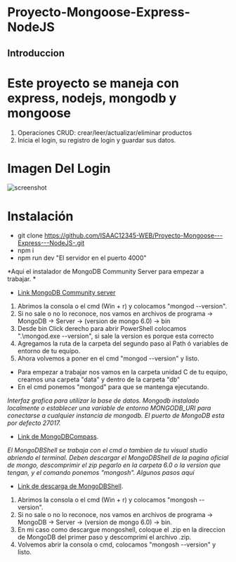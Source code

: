 # Proyecto-Mongoose-Express-NodeJS
## Introduccion 
# Este proyecto se maneja con express, nodejs, mongodb y mongoose
1. Operaciones CRUD: crear/leer/actualizar/eliminar productos
2. Inicia el login, su registro de login y guardar sus datos.
# Imagen Del Login 

![screenshot](https://user-images.githubusercontent.com/89948658/231792087-a46045ec-e4a7-46fe-aab7-93821db7725d.png)

# Instalación
- git clone https://github.com/ISAAC12345-WEB/Proyecto-Mongoose---Express---NodeJS-.git
- npm i
- npm run dev "El servidor en el puerto 4000"

*Aqui el instalador de MongoDB Community Server para empezar a trabajar. *
- [Link MongoDB Community server](https://www.mongodb.com/try/download/community)
1. Abrimos la consola o el cmd (Win + r) y colocamos "mongod --version".
2. Si no sale o no lo reconoce, nos vamos en archivos de programa -> MongoDB -> Server -> (version de mongo 6.0) -> bin
3. Desde bin Click derecho para abrir PowerShell colocamos ".\mongod.exe --version", si sale la version es porque esta correcto
4. Agregamos la ruta de la carpeta del segundo paso al Path ó variables de entorno de tu equipo.
5. Ahora volvemos a poner en el cmd "mongod --version" y listo.
- Para empezar a trabajar nos vamos en la carpeta unidad C de tu equipo, creamos una carpeta "data" y dentro de la carpeta "db"
- En el cmd ponemos "mongod" para que se mantenga ejecutando.


*Interfaz grafica para utilizar la base de datos.*
*Mongodb instalado localmente o establecer una variable de entorno MONGODB_URI para conectarse a cualquier instancia de mongodb. El puerto de MongoDB esta por defecto 27017.*
- [Link de MongoDBCompass](https://www.mongodb.com/try/download/compass).

*El MongoDBShell se trabaja con el cmd o tambien de tu visual studio abriendo el terminal. Deben descargar el MongoDBShell de la pagina oficial de mongo, descomprimir el zip  pegarlo en la carpeta 6.0 o la version que tengan, y el comando ponemos "mongosh". Algunos pasos aquí*
- [Link de descarga de MongoDBShell](https://www.mongodb.com/try/download/shell).
1. Abrimos la consola o el cmd (Win + r) y colocamos "mongosh --version".
2. Si no sale o no lo reconoce, nos vamos en archivos de programa -> MongoDB -> Server -> (version de mongo 6.0) -> bin.
3. En mi caso como descargue mongoshell, coloque el .zip en la direccion de MongoDB del primer paso y descomprimí el archivo .zip.
5. Volvemos abrir la consola o cmd, colocamos "mongosh --version" y listo.
